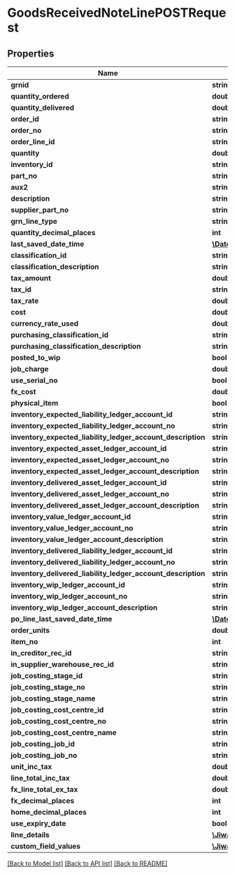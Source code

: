 # GoodsReceivedNoteLinePOSTRequest

## Properties
Name | Type | Description | Notes
------------ | ------------- | ------------- | -------------
**grnid** | **string** |  | [optional] 
**quantity_ordered** | **double** |  | [optional] 
**quantity_delivered** | **double** |  | [optional] 
**order_id** | **string** |  | [optional] 
**order_no** | **string** |  | [optional] 
**order_line_id** | **string** |  | [optional] 
**quantity** | **double** |  | [optional] 
**inventory_id** | **string** |  | [optional] 
**part_no** | **string** |  | [optional] 
**aux2** | **string** |  | [optional] 
**description** | **string** |  | [optional] 
**supplier_part_no** | **string** |  | [optional] 
**grn_line_type** | **string** |  | [optional] 
**quantity_decimal_places** | **int** |  | [optional] 
**last_saved_date_time** | [**\DateTime**](\DateTime.md) |  | [optional] 
**classification_id** | **string** |  | [optional] 
**classification_description** | **string** |  | [optional] 
**tax_amount** | **double** |  | [optional] 
**tax_id** | **string** |  | [optional] 
**tax_rate** | **double** |  | [optional] 
**cost** | **double** |  | [optional] 
**currency_rate_used** | **double** |  | [optional] 
**purchasing_classification_id** | **string** |  | [optional] 
**purchasing_classification_description** | **string** |  | [optional] 
**posted_to_wip** | **bool** |  | [optional] 
**job_charge** | **double** |  | [optional] 
**use_serial_no** | **bool** |  | [optional] 
**fx_cost** | **double** |  | [optional] 
**physical_item** | **bool** |  | [optional] 
**inventory_expected_liability_ledger_account_id** | **string** |  | [optional] 
**inventory_expected_liability_ledger_account_no** | **string** |  | [optional] 
**inventory_expected_liability_ledger_account_description** | **string** |  | [optional] 
**inventory_expected_asset_ledger_account_id** | **string** |  | [optional] 
**inventory_expected_asset_ledger_account_no** | **string** |  | [optional] 
**inventory_expected_asset_ledger_account_description** | **string** |  | [optional] 
**inventory_delivered_asset_ledger_account_id** | **string** |  | [optional] 
**inventory_delivered_asset_ledger_account_no** | **string** |  | [optional] 
**inventory_delivered_asset_ledger_account_description** | **string** |  | [optional] 
**inventory_value_ledger_account_id** | **string** |  | [optional] 
**inventory_value_ledger_account_no** | **string** |  | [optional] 
**inventory_value_ledger_account_description** | **string** |  | [optional] 
**inventory_delivered_liability_ledger_account_id** | **string** |  | [optional] 
**inventory_delivered_liability_ledger_account_no** | **string** |  | [optional] 
**inventory_delivered_liability_ledger_account_description** | **string** |  | [optional] 
**inventory_wip_ledger_account_id** | **string** |  | [optional] 
**inventory_wip_ledger_account_no** | **string** |  | [optional] 
**inventory_wip_ledger_account_description** | **string** |  | [optional] 
**po_line_last_saved_date_time** | [**\DateTime**](\DateTime.md) |  | [optional] 
**order_units** | **double** |  | [optional] 
**item_no** | **int** |  | [optional] 
**in_creditor_rec_id** | **string** |  | [optional] 
**in_supplier_warehouse_rec_id** | **string** |  | [optional] 
**job_costing_stage_id** | **string** |  | [optional] 
**job_costing_stage_no** | **string** |  | [optional] 
**job_costing_stage_name** | **string** |  | [optional] 
**job_costing_cost_centre_id** | **string** |  | [optional] 
**job_costing_cost_centre_no** | **string** |  | [optional] 
**job_costing_cost_centre_name** | **string** |  | [optional] 
**job_costing_job_id** | **string** |  | [optional] 
**job_costing_job_no** | **string** |  | [optional] 
**unit_inc_tax** | **double** |  | [optional] 
**line_total_inc_tax** | **double** |  | [optional] 
**fx_line_total_ex_tax** | **double** |  | [optional] 
**fx_decimal_places** | **int** |  | [optional] 
**home_decimal_places** | **int** |  | [optional] 
**use_expiry_date** | **bool** |  | [optional] 
**line_details** | [**\Jiwa\JiwaModel\GoodsReceivedNoteLineDetail[]**](GoodsReceivedNoteLineDetail.md) |  | [optional] 
**custom_field_values** | [**\Jiwa\JiwaModel\CustomFieldValue[]**](CustomFieldValue.md) |  | [optional] 

[[Back to Model list]](../README.md#documentation-for-models) [[Back to API list]](../README.md#documentation-for-api-endpoints) [[Back to README]](../README.md)


